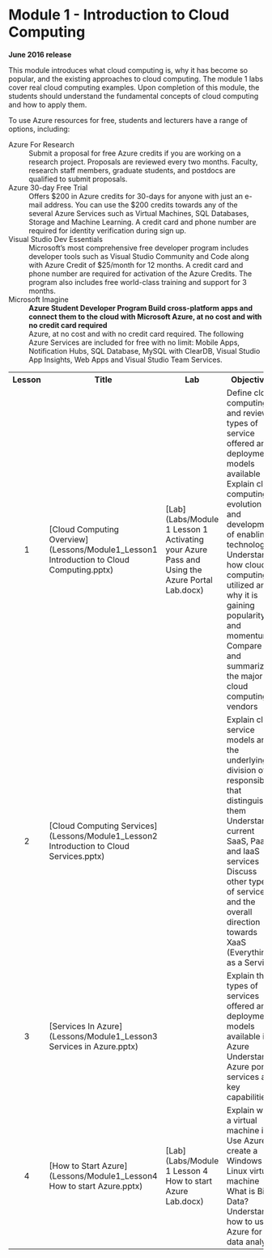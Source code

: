 <html lang="en">
   <head>
      <meta charset="utf-8">
      <meta http-equiv="X-UA-Compatible" content="IE=edge">
      <meta name="viewport" content="width=device-width, initial-scale=1">
	    <link rel="stylesheet" href="style.css">
   </head>
   <body id="home">
      <div class="container">
         <div class="jumbotron">
            <h1>Module 1 - Introduction to Cloud Computing</h1>
            <p><b>June 2016 release</b>
            <p>This module introduces what cloud computing is, why it has become so popular, and the existing approaches to cloud computing. The module 1 labs cover real cloud computing examples. Upon completion of this module, the students should understand the fundamental concepts of cloud computing and how to apply them.</p>
         </div>
      </div>
      <div class="row">
      		<div class="col-lg-12 text-info">
      		<p>To use Azure resources for free, students and lecturers have a range of options, including:</p>
      		<dl>
      			<dt>Azure For Research</dt>
      			<dd>Submit a proposal for free Azure credits if you are working on a research project. Proposals are reviewed every two months. Faculty, research staff members, graduate students, and postdocs are qualified to submit proposals.</dd>
      			<dt>Azure 30-day Free Trial</dt>
      			<dd>Offers $200 in Azure credits for 30-days for anyone with just an e-mail address. You can use the $200 credits towards any of the several Azure Services such as Virtual Machines, SQL Databases, Storage and Machine Learning. A credit card and phone number are required for identity verification during sign up.</dd>
      			<dt>Visual Studio Dev Essentials</dt>
      			<dd>Microsoft’s most comprehensive free developer program includes developer tools such as Visual Studio Community and Code along with Azure Credit of $25/month for 12 months. A credit card and phone number are required for activation of the Azure Credits. The program also includes free world-class training and support for 3 months.</dd>
      			<dt>Microsoft Imagine</dt>
      			<dd><strong>Azure Student Developer Program Build cross-platform apps and connect them to the cloud with Microsoft Azure, at no cost and with no credit card required</strong><br />
      			Azure, at no cost and with no credit card required.
The following Azure Services are included for free with no limit:
Mobile Apps, Notification Hubs, SQL Database, MySQL with ClearDB, Visual Studio App Insights, Web Apps and Visual Studio Team Services.</dd>
</dl>
</div>
      <div class="panel-body">
               <table class="table table-bordered table-hover">
                  <col>
                  <col>
                  <col>
                  <col>
                  <tr>
                     <th>Lesson</th>
                     <th align="center">Title</th>
                     <th>Lab</th>
                     <th>Objectives</th>
                  </tr>
                  <tr>
                     <td align="center">1</td>
                     <td>[Cloud Computing Overview](Lessons/Module1_Lesson1 Introduction to Cloud Computing.pptx)</td>
                     <td>[Lab](Labs/Module 1 Lesson 1 Activating your Azure Pass and Using the Azure Portal Lab.docx)</td>
                     <td>Define cloud computing and review types of service offered and deployment models available <br>
			 Explain cloud computing evolution and development of enabling technologies<br> 
			 Understand how cloud computing is utilized and why it is gaining popularity and momentum<br>
			 Compare and summarize the major cloud computing vendors
		     </td>
                  </tr>
                  <tr>
                     <td align="center">2</td>
                     <td>[Cloud Computing Services](Lessons/Module1_Lesson2 Introduction to Cloud Services.pptx)</td>
                     <td></td>
                     <td>Explain cloud service models and the underlying division of responsibility that distinguishes them<br>
			 Understand current SaaS, PaaS, and IaaS services<br>
			 Discuss other types of services and the overall direction towards XaaS (Everything as a Service)
		     </td>
                  </tr>
                  <tr>
                     <td align="center">3</td>
                     <td>[Services In Azure](Lessons/Module1_Lesson3 Services in Azure.pptx)</td>
                     <td></td>
                     <td>Explain the types of services offered and deployment models available in Azure<br>
			 Understand Azure portal services and key capabilities
		     </td>
                  </tr>
                  <tr>
                     <td align="center">4</td>
                     <td>[How to Start Azure](Lessons/Module1_Lesson4 How to start Azure.pptx)</td>
                     <td>[Lab](Labs/Module 1 Lesson 4 How to start Azure Lab.docx)</td>
                     <td>
                     Explain what a virtual machine is<br>
		     Use Azure to create a Windows or Linux virtual machine<br>
		     What is Big Data?<br>
		     Understand how to use Azure for data analysis
		     </td>
                  </tr>
                </table>
        </div>
     </body>
</html>
                  
                  
